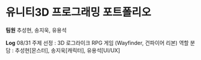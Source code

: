 # 유니티3D 프로그래밍 포트폴리오

**팀원**
추성현, 송지욱, 유용석

**Log**
08/31
주제 선정 : 3D 로그라이크 RPG 게임 (Wayfinder, 건파이어 리본)
역할 분담 : 추성현[몬스터], 송지욱[캐릭터], 유용석[UI/UX]
